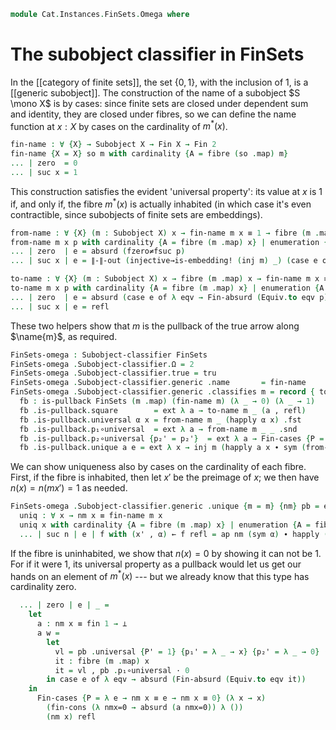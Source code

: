 <!--
```agda
open import Cat.Diagram.Pullback.Along
open import Cat.Instances.FinSets
open import Cat.Diagram.Pullback
open import Cat.Diagram.Omega
open import Cat.Prelude

open import Data.Fin.Finite
open import Data.Fin.Base

import Cat.Displayed.Instances.Subobjects as Sub

open is-generic-subobject
open is-pullback-along
open Sub FinSets
open Subobject
```
-->

```agda
module Cat.Instances.FinSets.Omega where
```

# The subobject classifier in FinSets

In the [[category of finite sets]], the set $\{0, 1\}$, with the
inclusion of $1$, is a [[generic subobject]]. The construction of the
name of a subobject $S \mono X$ is by cases: since finite sets are
closed under dependent sum and identity, they are closed under fibres,
so we can define the name function at $x : X$ by cases on the
cardinality of $m^*(x)$.

```agda
fin-name : ∀ {X} → Subobject X → Fin X → Fin 2
fin-name {X = X} so m with cardinality {A = fibre (so .map) m}
... | zero  = 0
... | suc x = 1
```

<!--
```agda
tru : Subobject 2
tru .dom   = 1
tru .map _ = 1
tru .monic g h x = ext λ e → Fin-cases {P = λ x → x ≡ h e} (Fin-cases {P = λ x → 0 ≡ x} refl (λ ()) (h e)) (λ ()) (g e)

private
  inj : ∀ {X} (m : Subobject X) → injective (m .map)
  inj m {a} {b} α = m .monic {c = 1} (λ _ → a) (λ _ → b) (ext λ _ → α) $ₚ 0
```
-->

This construction satisfies the evident 'universal property': its value
at $x$ is $1$ if, and only if, the fibre $m^*(x)$ is actually inhabited
(in which case it's even contractible, since subobjects of finite sets
are embeddings).

```agda
from-name : ∀ {X} (m : Subobject X) x → fin-name m x ≡ 1 → fibre (m .map) x
from-name m x p with cardinality {A = fibre (m .map) x} | enumeration {A = fibre (m .map) x}
... | zero  | e = absurd (fzero≠fsuc p)
... | suc x | e = ∥-∥-out (injective→is-embedding! (inj m) _) (case e of λ eqv → pure (Equiv.from eqv 0))

to-name : ∀ {X} (m : Subobject X) x → fibre (m .map) x → fin-name m x ≡ 1
to-name m x p with cardinality {A = fibre (m .map) x} | enumeration {A = fibre (m .map) x}
... | zero  | e = absurd (case e of λ eqv → Fin-absurd (Equiv.to eqv p))
... | suc x | e = refl
```

These two helpers show that $m$ is the pullback of the true arrow along
$\name{m}$, as required.

```agda
FinSets-omega : Subobject-classifier FinSets
FinSets-omega .Subobject-classifier.Ω = 2
FinSets-omega .Subobject-classifier.true = tru
FinSets-omega .Subobject-classifier.generic .name       = fin-name
FinSets-omega .Subobject-classifier.generic .classifies m = record { top = λ _ → 0 ; has-is-pb = fb } where
  fb : is-pullback FinSets (m .map) (fin-name m) (λ _ → 0) (λ _ → 1)
  fb .is-pullback.square        = ext λ a → to-name m _ (a , refl)
  fb .is-pullback.universal α x = from-name m _ (happly α x) .fst
  fb .is-pullback.p₁∘universal  = ext λ a → from-name m _ _ .snd
  fb .is-pullback.p₂∘universal {p₂' = p₂'}  = ext λ a → Fin-cases {P = λ x → 0 ≡ x} refl (λ ()) (p₂' a)
  fb .is-pullback.unique a e = ext λ x → inj m (happly a x ∙ sym (from-name m _ _ .snd))
```

We can show uniqueness also by cases on the cardinality of each fibre.
First, if the fibre is inhabited, then let $x'$ be the preimage of $x$;
we then have $n(x) = n(mx') = 1$ as needed.

```agda
FinSets-omega .Subobject-classifier.generic .unique {m = m} {nm} pb = ext uniq where
  uniq : ∀ x → nm x ≡ fin-name m x
  uniq x with cardinality {A = fibre (m .map) x} | enumeration {A = fibre (m .map) x} | from-name m x
  ... | suc n | e | f with (x' , α) ← f refl = ap nm (sym α) ∙ happly (pb .square) _
```

If the fibre is uninhabited, we show that $n(x) = 0$ by showing it can
not be $1$. For if it were $1$, its universal property as a pullback
would let us get our hands on an element of $m^*(x)$ --- but we already
know that this type has cardinality zero.

```agda
  ... | zero | e | _ =
    let
      a : nm x ≡ fin 1 → ⊥
      a w =
        let
          vl = pb .universal {P' = 1} {p₁' = λ _ → x} {p₂' = λ _ → 0} (ext λ _ → w) 0
          it : fibre (m .map) x
          it = vl , pb .p₁∘universal · 0
        in case e of λ eqv → absurd (Fin-absurd (Equiv.to eqv it))
    in
      Fin-cases {P = λ e → nm x ≡ e → nm x ≡ 0} (λ x → x)
        (fin-cons (λ nmx=0 → absurd (a nmx=0)) λ ())
        (nm x) refl
```
